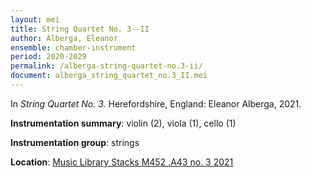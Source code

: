 ```yaml
---
layout: mei
title: String Quartet No. 3--II
author: Alberga, Eleanor
ensemble: chamber-instrument
period: 2020-2029
permalink: /alberga-string-quartet-no.3-ii/
document: alberga_string_quartet_no.3_II.mei
---
```


In *String Quartet No. 3.* Herefordshire, England: Eleanor Alberga, 2021.

**Instrumentation summary**: violin (2), viola (1), cello (1)

**Instrumentation group**: strings

**Location**: <a href="https://tufts.primo.exlibrisgroup.com/permalink/01TUN_INST/1kc9gia/alma991018616969403851" target="_blank">Music Library Stacks M452 .A43 no. 3 2021</a>
